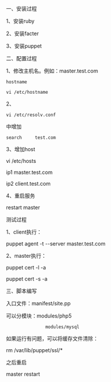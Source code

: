 一、安装过程

1、安装ruby

2、安装facter

3、安装puppet

二、配置过程

1、修改主机名。例如：master.test.com

`hostname`

`vi /etc/hostname`

2、

`vi /etc/resolv.conf`

中增加

`search     test.com`

3、增加host

vi /etc/hosts

ip1     master.test.com

ip2     client.test.com

4、重启服务

restart master

测试过程

1、client执行：

puppet agent -t --server master.test.com

2、master执行：

puppet cert -l -a

puppet cert -s -a

三、脚本编写

入口文件：manifest/site.pp

可以分模块：modules/php5

```
               modules/mysql
```

如果运行有问题，可以将缓存文件清除：

rm /var/lib/puppet/ssl/\*

之后重启

master restart

